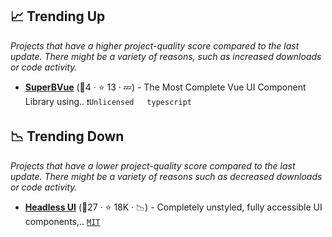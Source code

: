 ## 📈 Trending Up

_Projects that have a higher project-quality score compared to the last update. There might be a variety of reasons, such as increased downloads or code activity._

- <b><a href="https://github.com/superbvue/SuperBVue">SuperBVue</a></b> (🥉4 ·  ⭐ 13 · 💤) - The Most Complete Vue UI Component Library using.. <code>❗Unlicensed</code> <code><img src="https://img.shields.io/badge/Vue-3-green.svg" style="display:inline;" width="13" height="13"></code> <code>typescript</code>

## 📉 Trending Down

_Projects that have a lower project-quality score compared to the last update. There might be a variety of reasons such as decreased downloads or code activity._

- <b><a href="https://github.com/tailwindlabs/headlessui">Headless UI</a></b> (🥇27 ·  ⭐ 18K · 📉) - Completely unstyled, fully accessible UI components,.. <code><a href="http://bit.ly/34MBwT8">MIT</a></code>

